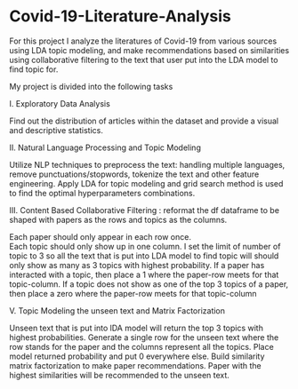 # Covid-19-Literature-Analysis

For this project I analyze the literatures of Covid-19 from various sources using LDA topic modeling, and make recommendations based on similarities using collaborative filtering to the text that user put into the LDA model to find topic for.

My project is divided into the following tasks

I. Exploratory Data Analysis

Find out the distribution of articles within the dataset and provide a visual and descriptive statistics.

II. Natural Language Processing and Topic Modeling

Utilize NLP techniques to preprocess the text: handling multiple languages, remove punctuations/stopwords, tokenize the text and other feature engineering. Apply LDA for topic modeling and grid search method is used to find the optimal hyperparameters combinations. 

III. Content Based Collaborative Filtering : reformat the df dataframe to be shaped with papers as the rows and topics as the columns.

Each paper should only appear in each row once.<br>
Each topic should only show up in one column.
I set the limit of number of topic to 3 so all the text that is put into LDA model to find topic will should only show as many as 3 topics with highest probability.
If a paper has interacted with a topic, then place a 1 where the paper-row meets for that topic-column.
If a topic does not show as one of the top 3 topics of a paper, then place a zero where the paper-row meets for that topic-column

V. Topic Modeling the unseen text and Matrix Factorization

Unseen text that is put into lDA model will return the top 3 topics with highest probabilities.
Generate a single row for the unseen text where the row stands for the paper and the columns represent all the topics. Place model returned probability and put 0 everywhere else.
Build similarity matrix factorization to make paper recommendations. Paper with the highest similarities will be recommended to the unseen text.
